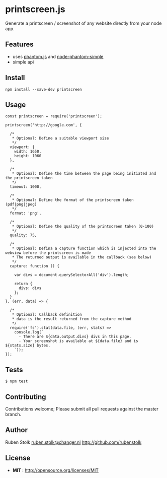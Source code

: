 # printscreen.js

Generate a printscreen / screenshot of any website directly from your node app.

## Features

 - uses [phantom.js](https://www.npmjs.com/package/phantomjs-prebuilt) and [node-phantom-simple](https://www.npmjs.com/package/node-phantom-simple)
 - simple api

## Install

`npm install --save-dev printscreen`

## Usage

```
const printscreen = require('printscreen');

printscreen('http://google.com', {

  /*
   * Optional: Define a suitable viewport size
   */
  viewport: {
    width: 1650,
    height: 1060
  },

  /*
   * Optional: Define the time between the page being initiated and the printscreen taken
   */
  timeout: 1000,

  /*
   * Optional: Define the format of the printscreen taken (pdf|png|jpeg)
   */
  format: 'png',

  /*
   * Optional: Define the quality of the printscreen taken (0-100)
   */
  quality: 75,

  /*
   * Optional: Defina a capture function which is injected into the webview before the printscreen is made
   * The returned output is available in the callback (see below)
   */
  capture: function () {

    var divs = document.querySelectorAll('div').length;

    return {
      divs: divs
    };
  }
}, (err, data) => {

  /*
   * Optional: Callback definition
   * data is the result returned from the capture method
   */
  require('fs').stat(data.file, (err, stats) =>
    console.log(`
      - There are ${data.output.divs} divs in this page.
      - Your screenshot is available at ${data.file} and is ${stats.size} bytes.
    `));
});
```

## Tests

```
$ npm test
```

## Contributing

Contributions welcome; Please submit all pull requests against the master branch.

## Author

Ruben Stolk <ruben.stolk@changer.nl> http://github.com/rubenstolk

## License

 - **MIT** : http://opensource.org/licenses/MIT
